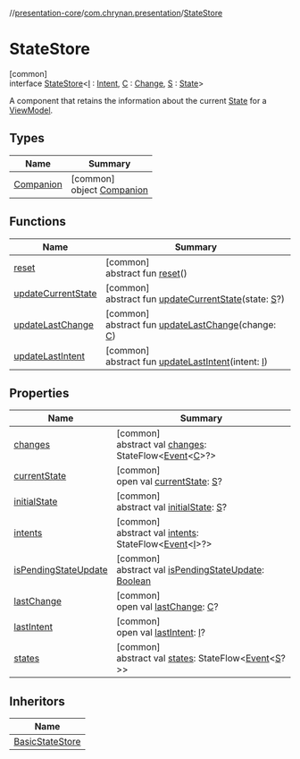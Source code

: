 //[presentation-core](../../../index.md)/[com.chrynan.presentation](../index.md)/[StateStore](index.md)

# StateStore

[common]\
interface [StateStore](index.md)&lt;[I](index.md) : [Intent](../-intent/index.md), [C](index.md) : [Change](../-change/index.md), [S](index.md) : [State](../-state/index.md)&gt;

A component that retains the information about the current [State](../-state/index.md) for a [ViewModel](../-view-model/index.md).

## Types

| Name | Summary |
|---|---|
| [Companion](-companion/index.md) | [common]<br>object [Companion](-companion/index.md) |

## Functions

| Name | Summary |
|---|---|
| [reset](reset.md) | [common]<br>abstract fun [reset](reset.md)() |
| [updateCurrentState](update-current-state.md) | [common]<br>abstract fun [updateCurrentState](update-current-state.md)(state: [S](index.md)?) |
| [updateLastChange](update-last-change.md) | [common]<br>abstract fun [updateLastChange](update-last-change.md)(change: [C](index.md)) |
| [updateLastIntent](update-last-intent.md) | [common]<br>abstract fun [updateLastIntent](update-last-intent.md)(intent: [I](index.md)) |

## Properties

| Name | Summary |
|---|---|
| [changes](changes.md) | [common]<br>abstract val [changes](changes.md): StateFlow&lt;[Event](../-event/index.md)&lt;[C](index.md)&gt;?&gt; |
| [currentState](current-state.md) | [common]<br>open val [currentState](current-state.md): [S](index.md)? |
| [initialState](initial-state.md) | [common]<br>abstract val [initialState](initial-state.md): [S](index.md)? |
| [intents](intents.md) | [common]<br>abstract val [intents](intents.md): StateFlow&lt;[Event](../-event/index.md)&lt;[I](index.md)&gt;?&gt; |
| [isPendingStateUpdate](is-pending-state-update.md) | [common]<br>abstract val [isPendingStateUpdate](is-pending-state-update.md): [Boolean](https://kotlinlang.org/api/latest/jvm/stdlib/kotlin/-boolean/index.html) |
| [lastChange](last-change.md) | [common]<br>open val [lastChange](last-change.md): [C](index.md)? |
| [lastIntent](last-intent.md) | [common]<br>open val [lastIntent](last-intent.md): [I](index.md)? |
| [states](states.md) | [common]<br>abstract val [states](states.md): StateFlow&lt;[Event](../-event/index.md)&lt;[S](index.md)?&gt;&gt; |

## Inheritors

| Name |
|---|
| [BasicStateStore](../-basic-state-store/index.md) |
